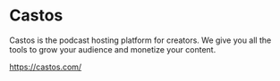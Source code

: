 # Castos
Castos is the podcast hosting platform for creators. We give you all the tools to grow your audience and monetize your content.

https://castos.com/
